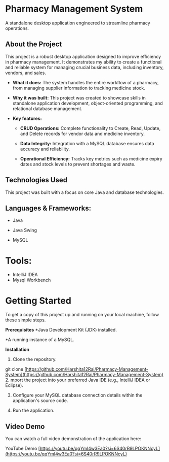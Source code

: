 # Pharmacy Management System
A standalone desktop application engineered to streamline pharmacy operations.

## About the Project
This project is a robust desktop application designed to improve efficiency in pharmacy management. It demonstrates my ability to create a functional and reliable system for managing crucial business data, including inventory, vendors, and sales.

* **What it does:** The system handles the entire workflow of a pharmacy, from managing supplier information to tracking medicine stock.

* **Why it was built:** This project was created to showcase skills in standalone application development, object-oriented programming, and relational database management.

* **Key features:**

  * **CRUD Operations:** Complete functionality to Create, Read, Update, and Delete records for vendor data and medicine inventory.

  * **Data Integrity:** Integration with a MySQL database ensures data accuracy and reliability.

  * **Operational Efficiency:** Tracks key metrics such as medicine expiry dates and stock levels to prevent shortages and waste.

## Technologies Used
This project was built with a focus on core Java and database technologies.

## Languages & Frameworks:

* Java

* Java Swing

* MySQL

# Tools:

* IntelliJ IDEA
* Mysql Workbench

# Getting Started
To get a copy of this project up and running on your local machine, follow these simple steps.

**Prerequisites**
*Java Development Kit (JDK) installed.

*A running instance of a MySQL.

**Installation**
1.  Clone the repository.

  git clone [https://github.com/Harshita12Rai/Pharmacy-Management-System](https://github.com/Harshita12Rai/Pharmacy-Management-System)
2.  mport the project into your preferred Java IDE (e.g., IntelliJ IDEA or Eclipse).

3.  Configure your MySQL database connection details within the application's source code.

4.  Run the application.

## Video Demo
You can watch a full video demonstration of the application here:

YouTube Demo [https://youtu.be/qqYmI4w3Ea0?si=6S40rR9LPOKNNcyL](https://youtu.be/qqYmI4w3Ea0?si=6S40rR9LPOKNNcyL)



